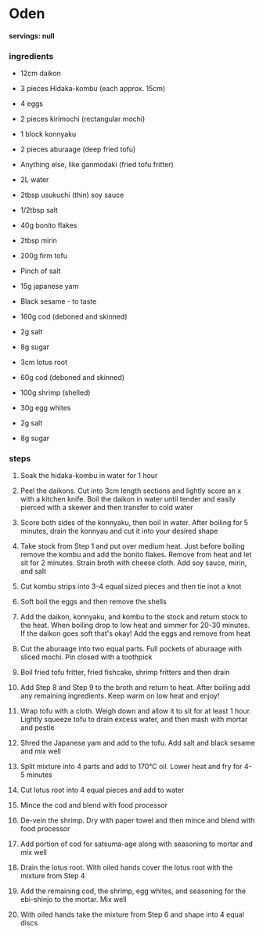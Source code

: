 # Oden
#### servings: null
### ingredients
- 12cm daikon
- 3 pieces Hidaka-kombu (each approx. 15cm)
- 4 eggs
- 2 pieces kirimochi (rectangular mochi)
- 1 block konnyaku
- 2 pieces aburaage (deep fried tofu)
- Anything else, like ganmodaki (fried tofu fritter)

- 2L water
- 2tbsp usukuchi (thin) soy sauce
- 1/2tbsp salt
- 40g bonito flakes
- 2tbsp mirin

- 200g firm tofu
- Pinch of salt
- 15g japanese yam
- Black sesame - to taste

- 160g cod (deboned and skinned)
- 2g salt
- 8g sugar
- 3cm lotus root

- 60g cod (deboned and skinned)
- 100g shrimp (shelled)
- 30g egg whites
- 2g salt
- 8g sugar

### steps
1. Soak the hidaka-kombu in water for 1 hour

2. Peel the daikons. Cut into 3cm length sections and lightly score an x with a kitchen knife. Boil the daikon in water until tender and easily pierced with a skewer and then transfer to cold water

3. Score both sides of the konnyaku, then boil in water. After boiling for 5 minutes, drain the konnyau and cut it into your desired shape

4. Take stock from Step 1 and put over medium heat. Just before boiling remove the kombu and add the bonito flakes. Remove from heat and let sit for 2 minutes. Strain broth with cheese cloth. Add soy sauce, mirin, and salt

5. Cut kombu strips into 3-4 equal sized pieces and then tie inot a knot

6. Soft boil the eggs and then remove the shells

7. Add the daikon, konnyaku, and kombu to the stock and return stock to the heat. When boiling drop to low heat and simmer for 20-30 minutes. If the daikon goes soft that's okay! Add the eggs and remove from heat

8. Cut the aburaage into two equal parts. Full pockets of aburaage with sliced mochi. Pin closed with a toothpick

9. Boil fried tofu fritter, fried fishcake, shrimp fritters and then drain

10. Add Step 8 and Step 9 to the broth and return to heat. After boiling add any remaining ingredients. Keep warm on low heat and enjoy!

11. Wrap tofu with a cloth. Weigh down and allow it to sit for at least 1 hour. Lightly squeeze tofu to drain excess water, and then mash with mortar and pestle

12. Shred the Japanese yam and add to the tofu. Add salt and black sesame and mix well

13. Split mixture into 4 parts and add to 170°C oil. Lower heat and fry for 4-5 minutes

14. Cut lotus root into 4 equal pieces and add to water

15. Mince the cod and blend with food processor

16. De-vein the shrimp. Dry with paper towel and then mince and blend with food processor

17. Add portion of cod for satsuma-age along with seasoning to mortar and mix well

18. Drain the lotus root. With oiled hands cover the lotus root with the mixture from Step 4

19. Add the remaining cod, the shrimp, egg whites, and seasoning for the ebi-shinjo to the mortar. Mix well

20. With oiled hands take the mixture from Step 6 and shape into 4 equal discs